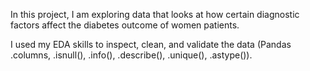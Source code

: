 In this project, I am exploring data that looks at how certain diagnostic factors affect the diabetes outcome of women patients.

I used my EDA skills to inspect, clean, and validate the data (Pandas .columns, .isnull(), .info(), .describe(), .unique(), .astype()).
